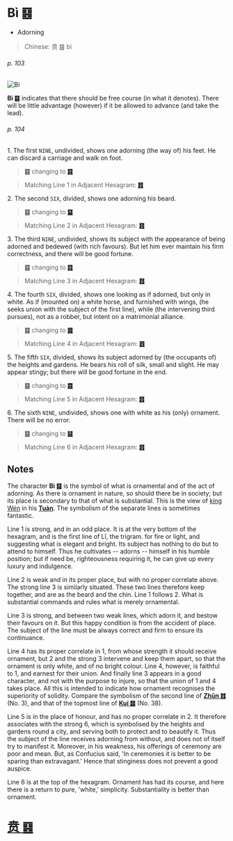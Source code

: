 # Bì ䷕

* Adorning

> Chinese: 贲 ䷕ bì

###### p. 103

![Bi](https://tenetai.com/88o/shapes/22.jpg)

**Bì ䷕** indicates that there should be free course (in what it denotes). There will be little advantage (however) if it be allowed to advance (and take the lead).

###### p. 104

1.<a name="22.1"></a> The first `NINE`, undivided, shows one adorning (the way of) his feet. He can discard a carriage and walk on foot.

> **䷕** changing to [**䷳**](e889aegen.md#52.1)

> Matching Line 1 in Adjacent Hexagram: [**䷔**](e599ace59791shike.md#21.1)

2.<a name="22.2"></a> The second `SIX`, divided, shows one adorning his beard.

> **䷕** changing to [**䷙**](e5a4a7e89384daxu.md#26.2)

> Matching Line 2 in Adjacent Hexagram: [**䷔**](e599ace59791shike.md#21.2)

3.<a name="22.3"></a> The third `NINE`, undivided, shows its subject with the appearance of being adorned and bedewed (with rich favours). But let him ever maintain his firm correctness, and there will be good fortune.

> **䷕** changing to [**䷚**](e9a290yi.md#27.3)

> Matching Line 3 in Adjacent Hexagram: [**䷔**](e599ace59791shike.md#21.3)

4.<a name="22.4"></a> The fourth `SIX`, divided, shows one looking as if adorned, but only in white. As if (mounted on) a white horse, and furnished with wings, (he seeks union with the subject of the first line), while (the intervening third pursues), not as a robber, but intent on a matrimonial alliance.

> **䷕** changing to [**䷝**](e7a6bbli.md#30.4)

> Matching Line 4 in Adjacent Hexagram: [**䷔**](e599ace59791shike.md#21.4)

5.<a name="22.5"></a> The fifth `SIX`, divided, shows its subject adorned by (the occupants of) the heights and gardens. He bears his roll of silk, small and slight. He may appear stingy; but there will be good fortune in the end.

> **䷕** changing to [**䷤**](e5aeb6e4babajiaren.md#37.5)

> Matching Line 5 in Adjacent Hexagram: [**䷔**](e599ace59791shike.md#21.5)

6.<a name="22.6"></a> The sixth `NINE`, undivided, shows one with white as his (only) ornament. There will be no error.

> **䷕** changing to [**䷣**](e6988ee5a4b7mingyi.md#36.6)

> Matching Line 6 in Adjacent Hexagram: [**䷔**](e599ace59791shike.md#21.6)

## Notes

The character **Bì ䷕** is the symbol of what is ornamental and of the act of adorning. As there is ornament in nature, so should there be in society; but its place is secondary to that of what is substantial. This is the view of [king Wén](https://en.wikipedia.org/wiki/King_Wen_of_Zhou) in his [**Tuàn**](https://en.wikipedia.org/wiki/Ten_Wings). The symbolism of the separate lines is sometimes fantastic.

Line 1 is strong, and in an odd place. It is at the very bottom of the hexagram, and is the first line of Lî, the trigram. for fire or light, and suggesting what is elegant and bright. Its subject has nothing to do but to attend to himself. Thus he cultivates -- adorns -- himself in his humble position; but if need be, righteousness requiring it, he can give up every luxury and indulgence.

Line 2 is weak and in its proper place, but with no proper correlate above. The strong line 3 is similarly situated. These two lines therefore keep together, and are as the beard and the chin. Line 1 follows 2. What is substantial commands and rules what is merely ornamental.

Line 3 is strong, and between two weak lines, which adorn it, and bestow their favours on it. But this happy condition is from the accident of place. The subject of the line must be always correct and firm to ensure its continuance.

Line 4 has its proper correlate in 1, from whose strength it should receive ornament, but 2 and the strong 3 intervene and keep them apart, so that the ornament is only white, and of no bright colour. Line 4, however, is faithful to 1, and earnest for their union. And finally line 3 appears in a good character, and not with the purpose to injure, so that the union of 1 and 4 takes place. All this is intended to indicate how ornament recognises the superiority of solidity. Compare the symbolism of the second line of [**Zhūn ䷂**](e5b1afzhun.md) (No. 3), and that of the topmost line of [**Kuí ䷥**](e79dbdkui.md) (No. 38).

Line 5 is in the place of honour, and has no proper correlate in 2. It therefore associates with the strong 6, which is symbolised by the heights and gardens round a city, and serving both to protect and to beautify it. Thus the subject of the line receives adorning from without, and does not of itself try to manifest it. Moreover, in his weakness, his offerings of ceremony are poor and mean. But, as Confucius said, 'In ceremonies it is better to be sparing than extravagant.' Hence that stinginess does not prevent a good auspice.

Line 6 is at the top of the hexagram. Ornament has had its course, and here there is a return to pure, 'white,' simplicity. Substantiality is better than ornament.

# [贲 ䷕](e8b4b2bi_cn.md)
